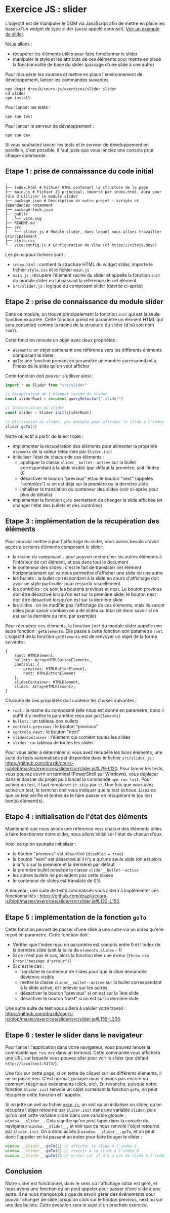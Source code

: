 # Exercice JS : slider

L'objectif est de manipuler le DOM via JavaScript afin de mettre en place les bases d'un widget de type slider (aussi appelé carousel). [Voir un exemple de slider](https://getbootstrap.com/docs/4.3/components/carousel/#with-indicators).

Nous allons :

- récupérer les éléments utiles pour faire fonctionner le slider
- manipuler le style et les attributs de ces éléments pour mettre en place la fonctionnalité de base du slider (passage d'une slide à une autre)

Pour récupérer les sources et mettre en place l'environnement de développement, lancer les commandes suivantes

```console
npx degit drazik/cours-js/exercices/slider slider
cd slider
npm install
```

Pour lancer les tests :

```console
npm run test
```

Pour lancer le serveur de développement :

```console
npm run dev
```

Si vous souhaitez lancer les tests et le serveur de développement en parallèle, c'est possible, il faut juste que vous lanciez une console pour chaque commande.

## Etape 1 : prise de connaissance du code initial

```
.
├── index.html # Fichier HTML contenant la structure de la page
├── main.js # Fichier JS principal, importé par index.html. Aura pour rôle d'utiliser le module slider
├── package.json # Description de notre projet : scripts et dépendances notamment
├── package-lock.json
├── public
│   └── vite.svg
├── README.md
├── src
│   └── slider.js # Module slider, dans lequel nous allons travailler principalement
├── style.css
└── vite.config.js # Configuration de Vite (cf https://vitejs.dev/)
```

Les principaux fichiers sont :

- `index.html` : contient la structure HTML du widget slider, importe le fichier `style.css` et le fichier `main.js`
- `main.js` : récupère l'élément racine du slider et appelle la fonction `init` du module slider en lui passant la référence de cet élément
- `src/slider.js` : logique du composant slider (décrite ci-après)

## Etape 2 : prise de connaissance du module slider

Dans ce module, on trouve principalement la fonction `init` qui est la seule fonction exportée. Cette fonction prend en paramètre un élément HTML qui sera considéré comme la racine de la structure du slider (d'où son nom `root`).

Cette fonction renvoie un objet avec deux propriétés :

- `elements`: un objet contenant une référence vers les différents éléments composant le slider
- `goTo`: une fonction prenant en paramètre un nombre correspondant à l'index de la slide qu'on veut afficher

Cette fonction doit pouvoir s'utiliser ainsi : 

```js
import * as Slider from "src/slider"

// Récupération de l'élément racine du slider
const sliderRoot = document.querySelector(".slider")

// Instantiation du slider
const slider = Slider.init(sliderRoot)

// Utilisation du slider, par exemple pour afficher la slide à l'index 3
slider.goTo(3)
```

Notre objectif à partir de là est triple :

- implémenter la récupération des éléments pour alimenter la propriété `elements` de la valeur retournée par `Slider.init`
- initialiser l'état de chacun de ces éléments :
	- appliquer la classe `slider__bullet--active` sur la bullet correspondant à la slide visible (par défaut la première, soit l'index 0)
	- désactiver le bouton "previous" et/ou le bouton "next" (appelés "contrôles") si on est déjà sur la première ou la dernière slide
	- initialiser la translation du conteneur des slides (voir ci-après pour plus de détails)
- implémenter la fonction `goTo` permettant de changer la slide affichée (et changer l'état des bullets et des contrôles)

## Etape 3 : implémentation de la récupération des éléments

Pour pouvoir mettre à jour l'affichage du slider, nous avons besoin d'avoir accès à certains éléments composant le slider:

- la racine du composant : pour pouvoir rechercher les autres éléments à l'intérieur de cet élément, et pas dans tout le document
- le conteneur des slides : c'est le fait de translater cet élément horizontalement qui va nous permettre d'afficher une slide ou une autre
- les bullets : la bullet correspondant à la slide en cours d'affichage doit avoir un style particulier pour ressortir visuellement
- les contrôles : ce sont les boutons previous et next. Le bouton previous doit être désactivé lorsqu'on est sur la première slide; le bouton next doit être désactivé lorsqu'on est sur la dernière slide
- les slides : on ne modifie pas l'affichage de ces éléments, mais ils seront utiles pour savoir combien on a de slides au total (et donc savoir si on est sur la dernière ou non, par exemple)

Pour récupérer ces éléments, la fonction `init` du module slider appelle une autre fonction : `getElements`. Elle passe à cette fonction son paramètre `root`. L'objectif de la fonction `getElements` est de renvoyer un objet de la forme suivante :

```
{
	root: HTMLElement,
	bullets: Array<HTMLButtonElement>,
	controls: {
		previous: HTMLButtonElement,
		next: HTMLButtonElement
	},
	slidesContainer: HTMLElement,
	slides: Array<HTMLElement>,
}
```

Chacune de ces propriétés doit contenir les choses suivantes :

- `root` : la racine du composant (elle nous est donné en paramètre, donc il suffit d'y mettre le paramètre reçu par `getElements`)
- `bullets` : un tableau des bullets
- `controls.previous` : le bouton "previous"
- `controls.next` : le bouton "next"
- `slidesContainer` : l'élément qui contient toutes les slides
- `slides` : un tableau de toutes les slides

Pour vous aider à déterminer si vous avez récupéré les bons éléments, une suite de tests automatisés est disponible dans le fichier `src/slider.js` : https://github.com/drazik/cours-js/blob/master/exercices/slider/src/slider.js#L79-L120. Pour lancer les tests, vous pouvez ouvrir un terminal (PowerShell sur Windows), vous déplacer dans le dossier du projet puis lancer la commande `npm run test`. Pour activer un test, il faut remplacer `it.skip` par `it`. Une fois que vous avez activé un test, le terminal doit vous indiquer que le test échoue. Lisez ce que ce test vérifie et tentez de le faire passer en récupérant le (ou les) bon(s) élément(s).

## Etape 4 : initialisation de l'état des éléments

Maintenant que nous avons une référence vers chacun des éléments utiles à faire fonctionner notre slider, nous allons initialiser l'état de chacun d'eux.

Voici ce qu'on souhaite initialiser :

- le bouton "previous" est désactivé (`disabled = true`)
- le bouton "next" est désactivé si il n'y a qu'une seule slide (on est alors à la fois sur la première et la dernière) par défaut
- la première bullet possède la classe `slider__bullet--active`
- les autres bullets ne possèdent pas cette classe
- le conteneur de slides est translaté de 0%

A nouveau, une suite de tests automatisés vous aidera à implémenter ces fonctionnalités : https://github.com/drazik/cours-js/blob/master/exercices/slider/src/slider.js#L122-L153.

## Etape 5 : implémentation de la fonction `goTo`

Cette fonction permet de passer d'une slide à une autre via un index qu'elle reçoit en paramètre. Cette fonction doit :

- Vérifier que l'index reçu en paramètre est compris entre 0 et l'index de la dernière slide (soit la taille de `elements.slides` - 1)
- Si ce n'est pas le cas, alors la fonction lève une erreur (`throw new Error("message d'erreur")`)
- Si c'est le cas :
	- translater le conteneur de slides pour que la slide demandée devienne visible
	- mettre la classe `slider__bullet--active` sur la bullet correspondant à la slide active, et l'enlever sur les autres
	- désactiver le bouton "previous" si on est sur la 1ère slide
	- désactiver le bouton "next" si on est sur la dernière slide

Une autre suite de test vous aidera à valider votre travail : https://github.com/drazik/cours-js/blob/master/exercices/slider/src/slider.js#L155-L235.

## Etape 6 : tester le slider dans le navigateur

Pour lancer l'application dans votre navigateur, vous pouvez lancer la commande `npm run dev` dans un terminal. Cette commande vous affichera une URL sur laquelle vous pouvez aller pour voir le slider (par défaut `http://localhost:5173/`).

Une fois sur cette page, si on tente de cliquer sur les différents éléments, il ne se passe rien. C'est normal, puisque nous n'avons pas encore vu comment réagir aux événements (click, etc). En revanche, puisque notre fonction `Slider.init` renvoie un objet contenant la fonction `goTo`, on peut récupérer cette fonction et l'appeler.

Si on jette un oeil au fichier [`main.js`](https://github.com/drazik/cours-js/blob/master/exercices/slider/main.js#L9-L11), on voit qu'on initialiser un slider, qu'on récupère l'objet retourné par `Slider.init` dans une variable `slider`, puis qu'on met cette variable slider dans une variable globale : `window.__slider__`. Cela signifie qu'on peut taper dans la console du navigateur `window.__slider__`, et voir que ça nous renvoie l'objet retourné par `Slider.init`. On a donc accès à `window.__slider__.goTo`, et on peut donc l'appeler en lui passant un index pour faire bouger le slider :

```js
window.__slider__.goTo(1) // afficher la slide à l'index 1
window.__slider__.goTo(0) // revenir à la slide à l'index 0
window.__slider__.goTo(2) // erreur car il n'y a pas de slide à l'index 2 (il n'y a que deux slides)
```

## Conclusion

Notre slider est fonctionnel, dans le sens où l'affichage initial est géré, et nous avons une fonction qu'on peut appeler pour passer d'une slide à une autre. Il ne nous manque plus que de savoir gérer des événements pour pouvoir changer de slide lorsqu'on click sur le bouton previous, next ou sur une des bullets. Cette évolution sera le sujet d'un prochain exercice.

